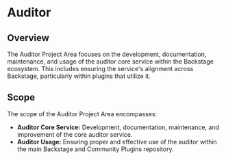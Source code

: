 # Auditor

## Overview

The Auditor Project Area focuses on the development, documentation, maintenance, and usage of the auditor core service within the Backstage ecosystem. This includes ensuring the service's alignment across Backstage, particularly within plugins that utilize it.

## Scope

The scope of the Auditor Project Area encompasses:

- **Auditor Core Service:** Development, documentation, maintenance, and improvement of the core auditor service.
- **Auditor Usage:** Ensuring proper and effective use of the auditor within the main Backstage and Community Plugins repository.

